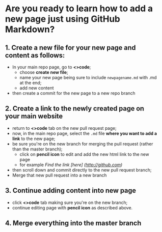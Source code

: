 # Are you ready to learn how to add a new page just using GitHub Markdown?
## 1. Create a new file for your new page and content as follows:
* In your main repo page, go to **<>code**;
  * choose **create new file**;
  * name your new page being sure to include `newpagename.md` with .md at the end;
  * add new content
* then create a commit for the new page to a new repo branch

## 2. Create a link to the newly created page on your main website
* return to **<>code** tab on the new pull request page;
* now, in the main repo page, select the `.md` file **where you want to add a link** to the new page;
* be sure you're on the new branch for merging the pull request (rather than the master branch);
  * click on **pencil icon** to edit and add the new html link to the new page
  * for example _Find the link [here] (http://github.com)_
* then scroll down and commit directly to the new pull request branch;
* Merge that new pull request into a new branch

## 3. Continue adding content into new page
* click **<>code** tab making sure you're on the new branch;
* continue editing page with **pencil icon** as described above.

## 4. Merge everything into the master branch


